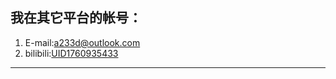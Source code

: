 ## 我在其它平台的帐号：
1. E-mail:[a233d@outlook.com](mailto:a233d@outlook.com)
2. bilibili:[UID1760935433](https://space.bilibili.com/1760935433)
***
